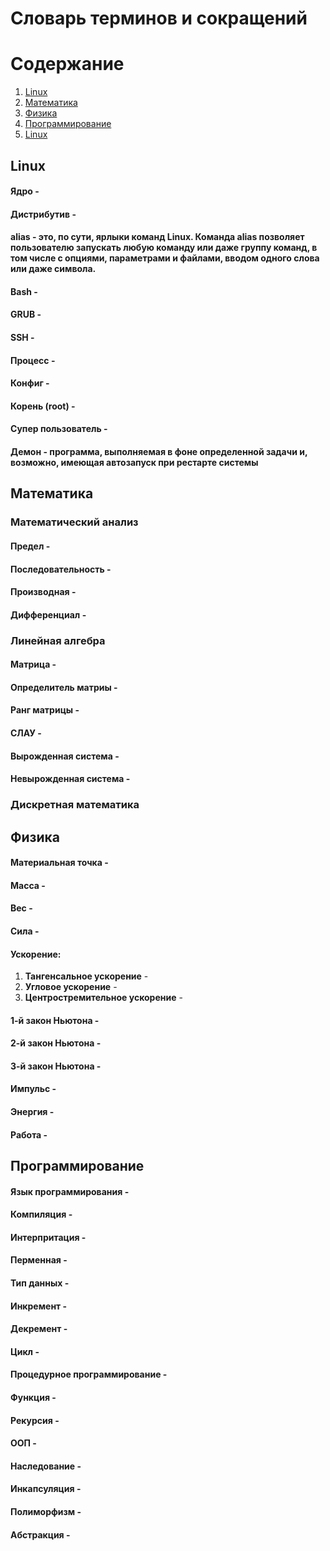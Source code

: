 # Словарь терминов и сокращений

# Содержание

1. [Linux](./Dictionary.md#linux)
2. [Математика](./Dictionary.md#linux)
3. [Физика](./Dictionary.md#linux)
4. [Программирование](./Dictionary.md#linux)
5. [Linux](./Dictionary.md#linux)


## **Linux**

#### **Ядро** - 
#### **Дистрибутив** -

#### **alias** - это, по сути, ярлыки команд Linux. Команда alias позволяет пользователю запускать любую команду или даже группу команд, в том числе с опциями, параметрами и файлами, вводом одного слова или даже символа.


#### **Bash** -
#### **GRUB** -
#### **SSH** -
#### **Процесс** -
#### **Конфиг** - 
#### **Корень (root)** -
#### **Супер пользователь** -

#### **Демон** - программа, выполняемая в фоне определенной задачи и, возможно, имеющая автозапуск при рестарте системы



## **Математика**

### Математический анализ
#### **Предел** - 
#### **Последовательность** -
#### **Производная** -
#### **Дифференциал** - 


### Линейная алгебра

#### **Матрица** -
#### **Определитель матриы** - 
#### **Ранг матрицы** -
#### **СЛАУ** - 
#### **Вырожденная система** - 
#### **Невырожденная система** - 

### Дискретная математика


## **Физика**

#### **Материальная точка** -
#### **Масса** -
#### **Вес** - 
#### **Сила** -

#### **Ускорение**:
1. **Тангенсальное ускорение** - 
2. **Угловое ускорение** - 
3. **Центростремительное ускорение** - 

#### **1-й закон Ньютона** -
#### **2-й закон Ньютона** -
#### **3-й закон Ньютона** -
#### **Импульс** - 
#### **Энергия** -
#### **Работа** -


##  **Программирование**

#### **Язык программирования** -
#### **Компиляция** -
#### **Интерпритация** -

#### **Перменная** - 
#### **Тип данных** -
#### **Инкремент** - 
#### **Декремент** -
#### **Цикл** -

#### **Процедурное программирование** - 
#### **Функция** -
#### **Рекурсия** -

#### **ООП** - 
#### **Наследование** -
#### **Инкапсуляция** -
#### **Полиморфизм** -
#### **Абстракция** -




